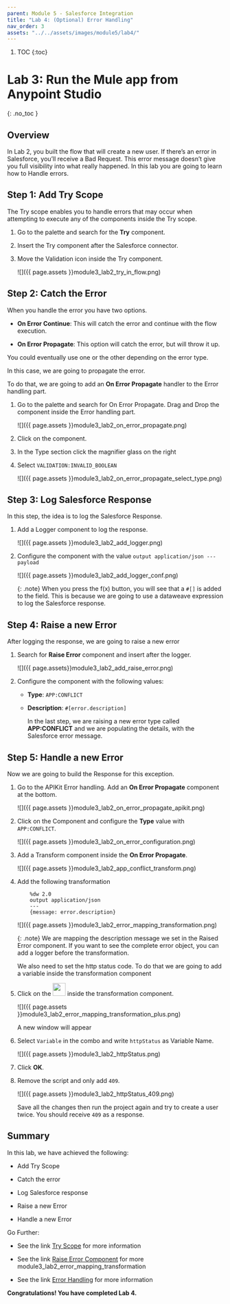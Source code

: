 ```yaml
---
parent: Module 5 - Salesforce Integration
title: "Lab 4: (Optional) Error Handling"
nav_order: 3
assets: "../../assets/images/module5/lab4/"
---
```

1. TOC
{:toc}

# Lab 3: Run the Mule app from Anypoint Studio
{: .no_toc }

## Overview
In Lab 2, you built the flow that will create a new user. If there’s an error in Salesforce, you’ll receive a Bad Request. This error message doesn’t give you full visibility into what really happened. In this lab you are going to learn how to Handle errors.

## Step 1: Add Try Scope
The Try scope enables you to handle errors that may occur when attempting to execute any of the components inside the Try scope.

1. Go to the palette and search for the **Try** component.

2. Insert the Try component after the Salesforce connector.

3. Move the Validation icon inside the Try component.

    ![]({{ page.assets }}module3_lab2_try_in_flow.png)

## Step 2: Catch the Error
When you handle the error you have two options.

- **On Error Continue**: This will catch the error and continue with the flow execution.

- **On Error Propagate**: This option will catch the error, but will throw it up.

You could eventually use one or the other depending on the error type.

In this case, we are going to propagate the error.

To do that, we are going to add an **On Error Propagate** handler to the Error handling part.

1. Go to the palette and search for On Error Propagate. Drag and Drop the component inside the Error handling part.

    ![]({{ page.assets }}module3_lab2_on_error_propagate.png)

2. Click on the component.

3. In the Type section click the magnifier glass on the right

4. Select `VALIDATION:INVALID_BOOLEAN`

    ![]({{ page.assets }}module3_lab2_on_error_propagate_select_type.png)

## Step 3: Log Salesforce Response
In this step, the idea is to log the Salesforce Response.

1. Add a Logger component to log the response.

    ![]({{ page.assets }}module3_lab2_add_logger.png)

2. Configure the component with the value `output application/json --- payload`

    ![]({{ page.assets }}module3_lab2_add_logger_conf.png)

    {: .note}
    When you press the f(x) button, you will see that a `#[]` is added to the field. This is because we are going to use a dataweave expression to log the Salesforce response.

## Step 4: Raise a new Error

After logging the response, we are going to raise a new error

1. Search for **Raise Error** component and insert after the logger.

    ![]({{ page.assets}}module3_lab2_add_raise_error.png)

2. Configure the component with the following values:

    - **Type**: `APP:CONFLICT`

    - **Description**: `#[error.description]`

        In the last step, we are raising a new error type called **APP:CONFLICT** and we are populating the details, with the Salesforce error message.

## Step 5: Handle a new Error
Now we are going to build the Response for this exception.

1. Go to the APIKit Error handling. Add an **On Error Propagate** component at the bottom.

    ![]({{ page.assets }}module3_lab2_on_error_propagate_apikit.png)

2. Click on the Component and configure the **Type** value with `APP:CONFLICT`.

    ![]({{ page.assets }}module3_lab2_on_error_configuration.png)

3. Add a Transform component inside the **On Error Propagate**.

    ![]({{ page.assets }}module3_lab2_app_conflict_transform.png)

4. Add the following transformation

    ```
        %dw 2.0
        output application/json
        ---
        {message: error.description}
    ```

    ![]({{ page.assets }}module3_lab2_error_mapping_transformation.png)

    {: .note}
    We are mapping the description message we set in the Raised Error component. If you want to see the complete error object, you can add a logger before the transformation.

    We also need to set the http status code. To do that we are going to add a variable inside the transformation component

5. Click on the <img src="{{ page.assets }}module3_lab2_transform_plus_button.png" width="30px"> inside the transformation component.

    ![]({{ page.assets }}module3_lab2_error_mapping_transformation_plus.png)

    A new window will appear

6. Select `Variable` in the combo and write `httpStatus` as Variable Name.

    ![]({{ page.assets }}module3_lab2_httpStatus.png)

7. Click **OK**.

8. Remove the script and only add `409`.

    ![]({{ page.assets }}module3_lab2_httpStatus_409.png)

    Save all the changes then run the project again and try to create a user twice. You should receive `409` as a response.

## Summary

In this lab, we have achieved the following:

- Add Try Scope

- Catch the error

- Log Salesforce response

- Raise a new Error

- Handle a new Error

Go Further:

- See the link [Try Scope](https://docs.mulesoft.com/mule-runtime/latest/try-scope-concept) for more information

- See the link [Raise Error Component](https://docs.mulesoft.com/mule-runtime/latest/raise-error-component-reference) for more module3_lab2_error_mapping_transformation

- See the link [Error Handling](https://docs.mulesoft.com/mule-runtime/latest/error-handling) for more information

**Congratulations! You have completed Lab 4.**